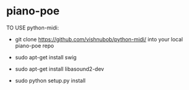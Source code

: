 piano-poe
=========

TO USE python-midi:

* git clone https://github.com/vishnubob/python-midi/ into your local piano-poe repo

* sudo apt-get install swig

* sudo apt-get install libasound2-dev

* sudo python setup.py install
